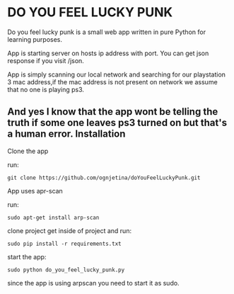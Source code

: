 DO YOU FEEL LUCKY PUNK
=========================
Do you feel lucky punk is a small web app written in pure Python for learning purposes.

App is starting server on hosts ip address with port.
You can get json response if you visit /json.

App is simply scanning our local network and searching for our playstation 3 mac address,if the mac address is not present on network we assume that no one is playing ps3.

And yes I know that the app wont be telling the truth if some one leaves ps3 turned on but that's a human error.
Installation
-----------
Clone the app

run:
```
git clone https://github.com/ognjetina/doYouFeelLuckyPunk.git
```
App uses apr-scan

run:
```
sudo apt-get install arp-scan
```
clone project get inside of project and run:
```
sudo pip install -r requirements.txt
```

start the app:
```
sudo python do_you_feel_lucky_punk.py
```
since the app is using arpscan you need to start it as sudo.

